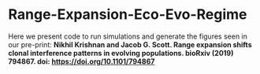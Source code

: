 # Range-Expansion-Eco-Evo-Regime
Here we present code to run simulations and generate the figures seen in our pre-print: __Nikhil Krishnan and Jacob G. Scott. Range expansion shifts clonal interference patterns in evolving populations. bioRxiv (2019) 794867. doi: https://doi.org/10.1101/794867__  
